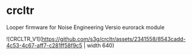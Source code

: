 # crcltr
Looper firmware for Noise Engineering Versio eurorack module

![CRCLTR_V1](https://github.com/s3g/crcltr/assets/2341558/8543cadd-4c53-4c67-aff7-c281ff58f9c5 | width 640)
